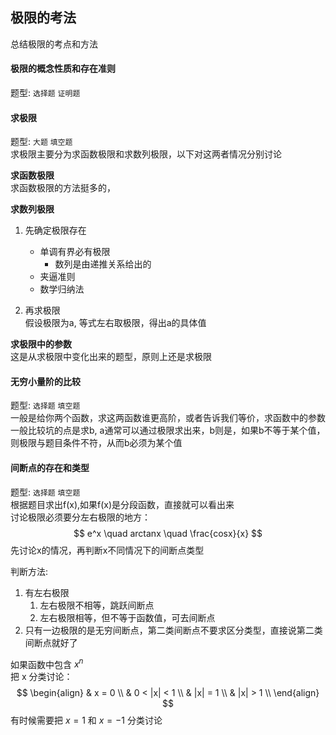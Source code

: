 ## 极限的考法  
总结极限的考点和方法  

#### 极限的概念性质和存在准则  
题型: `选择题` `证明题`   


#### 求极限 
题型: `大题` `填空题`   
求极限主要分为求函数极限和求数列极限，以下对这两者情况分别讨论  

**求函数极限**    
求函数极限的方法挺多的，


**求数列极限**    

1. 先确定极限存在
    - 单调有界必有极限  
        - 数列是由递推关系给出的
    - 夹逼准则  
    - 数学归纳法  

2. 再求极限  
假设极限为a, 等式左右取极限，得出a的具体值  

**求极限中的参数**    
这是从求极限中变化出来的题型，原则上还是求极限  


#### 无穷小量阶的比较  
题型: `选择题` `填空题`     
一般是给你两个函数，求这两函数谁更高阶，或者告诉我们等价，求函数中的参数  
一般比较坑的点是求b, a通常可以通过极限求出来，b则是，如果b不等于某个值，则极限与题目条件不符，从而b必须为某个值  


#### 间断点的存在和类型  
题型: `选择题` `填空题`     
根据题目求出f(x),如果f(x)是分段函数，直接就可以看出来  
讨论极限必须要分左右极限的地方：  
$$
    e^x \quad arctanx \quad \frac{cosx}{x}
$$
先讨论x的情况，再判断x不同情况下的间断点类型  

判断方法:  
1. 有左右极限  
    1. 左右极限不相等，跳跃间断点  
    2. 左右极限相等，但不等于函数值，可去间断点  
2. 只有一边极限的是无穷间断点，第二类间断点不要求区分类型，直接说第二类间断点就好了  

如果函数中包含 $x^n$  
把 x 分类讨论：  
$$
    \begin{align}
    & x = 0 \\
    & 0 < |x| < 1  \\
    & |x| = 1  \\
    & |x| > 1  \\
    \end{align}
$$
有时候需要把 $x = 1$ 和 $x = -1$ 分类讨论  
